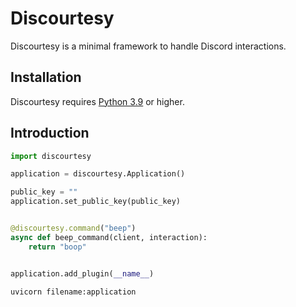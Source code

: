 # Discourtesy

Discourtesy is a minimal framework to handle Discord interactions.

## Installation

Discourtesy requires [Python 3.9][python-3.9] or higher.

## Introduction

```py
import discourtesy

application = discourtesy.Application()

public_key = ""
application.set_public_key(public_key)


@discourtesy.command("beep")
async def beep_command(client, interaction):
    return "boop"


application.add_plugin(__name__)
```

```bash
uvicorn filename:application
```

[python-3.9]: <https://www.python.org/downloads/>
